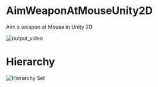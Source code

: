 # AimWeaponAtMouseUnity2D
Aim a weapon at Mouse in Unity 2D

![output_video](https://github.com/user-attachments/assets/3d6c2ce9-2bed-44ad-8fdf-c0f749295682)

# Hierarchy
![Hierarchy Set](https://github.com/user-attachments/assets/695bc13d-266b-44b2-b4f1-9e0b338583ad)
